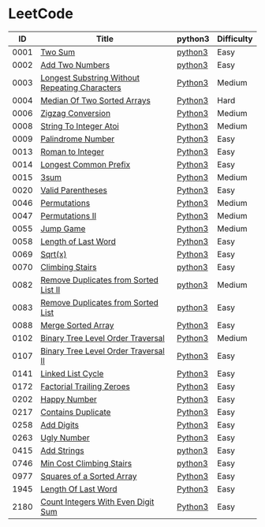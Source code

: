 LeetCode
========

| ID | Title | python3                                   | Difficulty |
|--| ----- |-------------------------------------------| ---------- | 
|0001|[Two Sum](https://leetcode.com/problems/two-sum/) | [python3](./LeetCode/0001-Two-Sum/0001.py) | Easy | 
|0002|[Add Two Numbers](https://leetcode.com/problems/add-two-numbers/) | [python3](./LeetCode/0002-Add-Two-Numbers/0002.py) | Easy | 
|0003|[Longest Substring Without Repeating Characters](https://leetcode.com/problems/longest-substring-without-repeating-characters/) | [Python3](./LeetCode/0003-Longest-Substring-Without-Repeating-Characters/0003.py) | Medium | 
|0004|[Median Of Two Sorted Arrays](https://leetcode.com/problems/median-of-two-sorted-arrays/) | [Python3](./LeetCode/0004-Median-Of-Two-Sorted-Arrays/0004.py) | Hard | 
|0006|[Zigzag Conversion](https://leetcode.com/problems/zigzag-conversion/) | [Python3](./LeetCode/0006-ZigZag-Conversion/0006.py) | Medium | 
|0008|[String To Integer Atoi](https://leetcode.com/problems/string-to-integer-atoi/) | [Python3](./LeetCode/0008-String-To-Integer-Atoi/0008.py) | Medium  |
|0009|[Palindrome Number](https://leetcode.com/problems/palindrome-number/) | [Python3](./LeetCode/0009-Palindrome-Number/0009.py) | Easy | 
|0013|[Roman to Integer](https://leetcode.com/problems/roman-to-integer/) | [Python3](./LeetCode/0013-Roman-to-Integer/0013.py) | Easy | 
|0014|[Longest Common Prefix](https://leetcode.com/problems/longest-common-prefix/) | [Python3](./LeetCode/0014-Longest-Common-Prefix/0014.py) | Easy | 
|0015|[3sum](https://leetcode.com/problems/3sum/) | [Python3](./LeetCode/0015-3Sum/0015.py) | Medium | 
|0020|[Valid Parentheses](https://leetcode.com/problems/valid-parentheses/) | [Python3](./LeetCode/0020-Valid-Parentheses/0020.py) | Easy | 
|0046|[Permutations](https://leetcode.com/problems/permutations/) | [Python3](./LeetCode/0046-Permutations/0046.py) | Medium | 
|0047|[Permutations II](https://leetcode.com/problems/permutations-ii/) | [Python3](./LeetCode/0047-Permutations-II/0047.py) | Medium | 
|0055|[Jump Game](https://leetcode.com/problems/jump-game/) | [Python3](./LeetCode/0055-Jump-Game/0055.py) | Medium |
|0058|[Length of Last Word](https://leetcode.com/problems/length-of-last-word/) | [Python3](./LeetCode/0058-Length-of-Last-Word/0058.py) | Easy | 
|0069|[Sqrt(x)](https://leetcode.com/problems/sqrtx/) | [Python3](./LeetCode/0069-Sqrt(x)/0069.py) | Easy |
|0070|[Climbing Stairs](https://leetcode.com/problems/climbing-stairs/) | [python3](./LeetCode/0070-Climbing-Stairs/0070.py) | Easy |
|0082|[Remove Duplicates from Sorted List II](https://leetcode.com/problems/remove-duplicates-from-sorted-list-ii/) | [python3](./LeetCode/0082-Remove-Duplicates-from-Sorted-List-II/0082.py) | Medium |
|0083|[Remove Duplicates from Sorted List](https://leetcode.com/problems/remove-duplicates-from-sorted-list/) | [python3](./LeetCode/0083-Remove-Duplicates-from-Sorted-List/0083.py) | Easy |
|0088|[Merge Sorted Array](https://leetcode.com/problems/merge-sorted-array/) | [Python3](./LeetCode/0088-Merge-Sorted-Array/0088.py) | Easy | 
|0102|[Binary Tree Level Order Traversal](https://leetcode.com/problems/binary-tree-level-order-traversal/) | [Python3](./LeetCode/0102-Binary-Tree-Level-Order-Traversal/0102-bfs.py) | Medium |
|0107|[Binary Tree Level Order Traversal II]( https://leetcode.com/problems/binary-tree-level-order-traversal-ii/) | [Python3](./LeetCode/0107-Binary-Tree-Level-Order-Traversal-II/0107.py) | Easy |
|0141|[Linked List Cycle](https://leetcode.com/problems/linked-list-cycle/) | [Python3](./LeetCode/0141-Linked-List-Cycle/0141.py) | Easy | 
|0172|[Factorial Trailing Zeroes](https://leetcode.com/problems/factorial-trailing-zeroes/) | [Python3](./LeetCode/0172-Factorial-Trailing-Zeroes/0172.py) | Easy |
|0202|[Happy Number](https://leetcode.com/problems/happy-number/) | [Python3](./LeetCode/0202-Happy-Number/0202.py) | Easy | 
|0217|[Contains Duplicate](https://leetcode.com/problems/contains-duplicate/) | [Python3](./LeetCode/0217-Contains-Duplicate/0217.py) | Easy | 
|0258|[Add Digits](https://leetcode.com/problems/add-digits/) | [Python3](./LeetCode/0258-Add-Digits/0258.py) | Easy | 
|0263|[Ugly Number](https://leetcode.com/problems/ugly-number/) | [Python3](./LeetCode/0263-Ugly-Number/0263.py) | Easy | 
|0415|[Add Strings](https://leetcode.com/problems/add-strings/) | [python3](./LeetCode/0415-Add-Strings/0415.py) | Easy|
|0746|[Min Cost Climbing Stairs](https://leetcode.com/problems/min-cost-climbing-stairs/) | [python3](./LeetCode/0746-Min-Cost-Climbing-Stairs/0746.py) | Easy | 
|0977|[Squares of a Sorted Array](https://leetcode.com/problems/squares-of-a-sorted-array/) | [Python3](LeetCode/0977-Squares-of-a-Sorted-Array/0977.py) | Easy | 
|1945|[Length Of Last Word](https://leetcode.com/problems/length-of-last-word/) | [Python3](./LeetCode/1945-Length-Of-Last-Word/1945.py) | Easy | 
|2180|[Count Integers With Even Digit Sum](https://leetcode.com/problems/count-integers-with-even-digit-sum/) | [Python3](./LeetCode/2180-Count-Integers-With-Even-Digit-Sum/2180.py) | Easy |